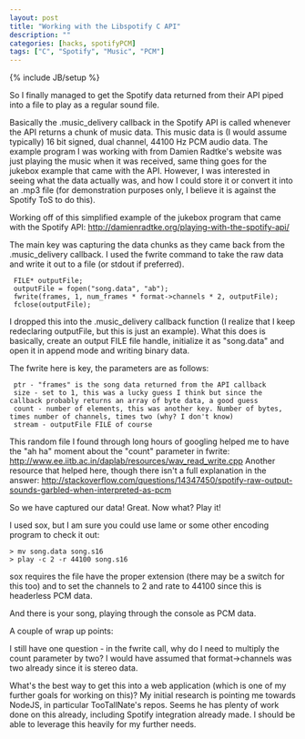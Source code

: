 ```yaml
---
layout: post
title: "Working with the Libspotify C API"
description: ""
categories: [hacks, spotifyPCM]
tags: ["C", "Spotify", "Music", "PCM"]
---
```

{% include JB/setup %}



So I finally managed to get the Spotify data returned from their API piped into a file to play as a regular sound file.

Basically the .music_delivery callback in the Spotify API is called whenever the API returns a chunk of music data. This music data is (I would assume typically) 16 bit signed, dual channel, 44100 Hz PCM audio data. The example program I was working with from Damien Radtke's website was just playing the music when it was received, same thing goes for the jukebox example that came with the API. However, I was interested in seeing what the data actually was, and how I could store it or convert it into an .mp3 file (for demonstration purposes only, I believe it is against the Spotify ToS to do this).

Working off of this simplified example of the jukebox program that came with the Spotify API: http://damienradtke.org/playing-with-the-spotify-api/ 

The main key was capturing the data chunks as they came back from the .music_delivery callback. I used the fwrite command to take the raw data and write it out to a file (or stdout if preferred).

     FILE* outputFile;
     outputFile = fopen("song.data", "ab");
     fwrite(frames, 1, num_frames * format->channels * 2, outputFile);
     fclose(outputFile);

I dropped this into the .music_delivery callback function (I realize that I keep redeclaring outputFile, but this is just an example). What this does is basically, create an output FILE file handle, initialize it as "song.data" and open it in append mode and writing binary data.

The fwrite here is key, the parameters are as follows:

     ptr - "frames" is the song data returned from the API callback
     size - set to 1, this was a lucky guess I think but since the callback probably returns an array of byte data, a good guess
     count - number of elements, this was another key. Number of bytes, times number of channels, times two (why? I don't know)
     stream - outputFile FILE of course

This random file I found through long hours of googling helped me to have the "ah ha" moment about the "count" parameter in fwrite: http://www.ee.iitb.ac.in/daplab/resources/wav_read_write.cpp
Another resource that helped here, though there isn't a full explanation in the answer: http://stackoverflow.com/questions/14347450/spotify-raw-output-sounds-garbled-when-interpreted-as-pcm  

So we have captured our data! Great. Now what? Play it!

I used sox, but I am sure you could use lame or some other encoding program to check it out:

    > mv song.data song.s16
    > play -c 2 -r 44100 song.s16

sox requires the file have the proper extension (there may be a switch for this too) and to set the channels to 2 and rate to 44100 since this is headerless PCM data.

And there is your song, playing through the console as PCM data.

A couple of wrap up points:

I still have one question - in the fwrite call, why do I need to multiply the count parameter by two? I would have assumed that format->channels was two already since it is stereo data.

What's the best way to get this into a web application (which is one of my further goals for working on this)? My initial research is pointing me towards NodeJS, in particular TooTallNate's repos. Seems he has plenty of work done on this already, including Spotify integration already made. I should be able to leverage this heavily for my further needs.